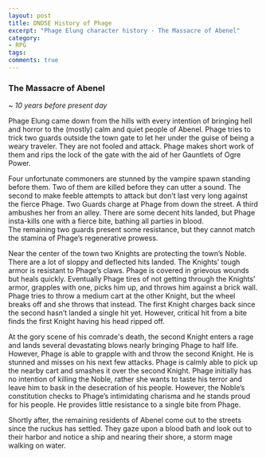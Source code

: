 ```yaml
---
layout: post
title: DND5E History of Phage
excerpt: "Phage Elung character history - The Massacre of Abenel"
category:
- RPG
tags:
comments: true
---
```


### The Massacre of Abenel

*~ 10 years before present day*

Phage Elung came down from the hills with every intention of bringing hell 
and horror to the (mostly) calm and quiet people of Abenel.  Phage tries 
to trick two guards outside the town gate to let her under the guise of 
being a weary traveler.  They are not fooled and attack.  Phage makes 
short work of them and rips the lock of the gate with the aid of her 
Gauntlets of Ogre Power.

Four unfortunate commoners are stunned by the vampire spawn standing 
before them.  Two of them are killed before they can utter a sound.  The 
second to make feeble attempts to attack but don’t last very long against 
the fierce Phage.  Two Guards charge at Phage from down the street.  A 
third ambushes her from an alley.  There are some decent hits landed, but 
Phage insta-kills one with a fierce bite, bathing all parties in blood.  
The remaining two guards present some resistance, but they cannot match 
the stamina of Phage’s regenerative prowess.

Near the center of the town two Knights are protecting the town’s Noble.  
There are a lot of sloppy and deflected hits landed.  The Knights’ tough 
armor is resistant to Phage’s claws.   Phage is covered in grievous wounds 
but heals quickly.  Eventually Phage tires of not getting through the 
Knights’ armor, grapples with one, picks him up, and throws him against a 
brick wall.  Phage tries to throw a medium cart at the other Knight, but 
the wheel breaks off and she throws that instead.  The first Knight 
charges back since the second hasn’t landed a single hit yet.  However, 
critical hit from a bite finds the first Knight having his head ripped 
off.  

At the gory scene of his comrade's death, the second Knight enters a rage 
and lands several devastating blows nearly bringing Phage to half life.  
However, Phage is able to grapple with and throw the second Knight.  He is 
stunned and misses on his next few attacks.  Phage is calmly able to pick 
up the nearby cart and smashes it over the second Knight.  Phage initially 
has no intention of killing the Noble, rather she wants to taste his 
terror and leave him to bask in the desecration of his people.  However, 
the Noble’s constitution checks to Phage’s intimidating charisma and he 
stands proud for his people.  He provides little resistance to a single 
bite from Phage.

Shortly after, the remaining residents of Abenel come out to the streets 
since the ruckus has settled.  They gaze upon a blood bath and look out to 
their harbor and notice a ship and nearing their shore, a storm mage 
walking on water.


